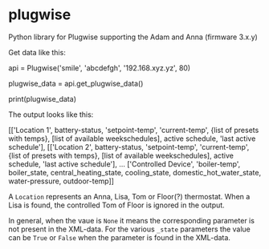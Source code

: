 # plugwise
Python library for Plugwise supporting the Adam and Anna (firmware 3.x.y)

Get data like this:

 api = Plugwise('smile', 'abcdefgh', '192.168.xyz.yz', 80)
 
 plugwise_data = api.get_plugwise_data()
 
 print(plugwise_data)
 
 The output looks like this:
 
[['Location 1', battery-status, 'setpoint-temp', 'current-temp', {list of presets with temps}, [list of available weekschedules], active schedule, 'last active schedule'], 
[['Location 2', battery-status, 'setpoint-temp', 'current-temp', {list of presets with temps}, [list of available weekschedules], active schedule, 'last active schedule'], 
...
['Controlled Device', 'boiler-temp', boiler_state, central_heating_state, cooling_state, domestic_hot_water_state, water-pressure, outdoor-temp]]

A `Location` represents an Anna, Lisa, Tom or Floor(?) thermostat. When a Lisa is found, the controlled Tom of Floor is ignored in the output.

In general, when the vaue is `None` it means the corresponding parameter is not present in the XML-data. For the various `_state` parameters the value can be `True` or `False` when the parameter is found in the XML-data.
